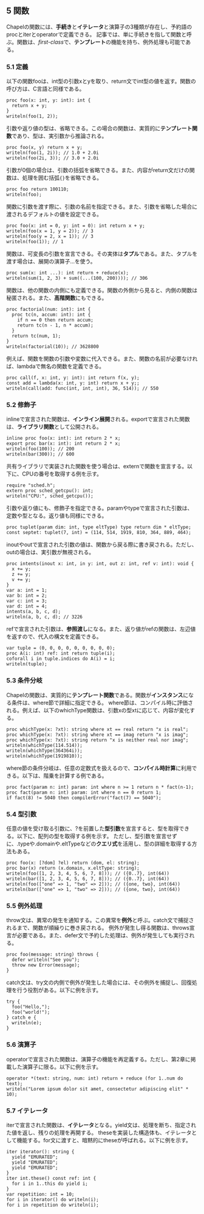 ## 5 関数

Chapelの関数には、**手続き**と**イテレータ**と演算子の3種類が存在し、予約語のprocとiterとoperatorで定義できる。
記事では、単に手続きを指して関数と呼ぶ。関数は、*first-class*で、**テンプレート**の機能を持ち、例外処理も可能である。

### 5.1 定義

以下の関数fooは、int型の引数xとyを取り、return文でint型の値を返す。関数の呼び方は、C言語と同様である。

```
proc foo(x: int, y: int): int {
  return x + y;
}
writeln(foo(1, 2));
```

引数や返り値の型は、省略できる。この場合の関数は、実質的に**テンプレート関数**であり、型は、実引数から推論される。

```
proc foo(x, y) return x + y;
writeln(foo(1, 2i)); // 1.0 + 2.0i
writeln(foo(2i, 3)); // 3.0 + 2.0i
```

引数が0個の場合は、引数の括弧を省略できる。また、内容がreturn文だけの関数は、処理を囲む括弧`{}`を省略できる。

```
proc foo return 100110;
writeln(foo);
```

関数に引数を渡す際に、引数の名前を指定できる。また、引数を省略した場合に渡されるデフォルトの値を設定できる。

```
proc foo(x: int = 0, y: int = 0): int return x + y;
writeln(foo(x = 1, y = 2)); // 3
writeln(foo(y = 2, x = 1)); // 3
writeln(foo(1)); // 1
```

関数は、可変長の引数を宣言できる。その実体は**タプル**である。また、タプルを渡す場合は、展開の演算子...を使う。

```
proc sum(x: int ...): int return + reduce(x);
writeln(sum(1, 2, 3) + sum((...(100, 200)))); // 306
```

関数は、他の関数の内側にも定義できる。関数の外側から見ると、内側の関数は秘匿される。また、**高階関数**にもできる。

```
proc factorial(num: int): int {
  proc tc(n, accum: int): int {
    if n == 0 then return accum;
    return tc(n - 1, n * accum);
  }
  return tc(num, 1);
}
writeln(factorial(10)); // 3628800
```

例えば、関数を関数の引数や変数に代入できる。また、関数の名前が必要なければ、lambdaで無名の関数を定義できる。

```
proc call(f, x: int, y: int): int return f(x, y);
const add = lambda(x: int, y: int) return x + y;;
writeln(call(add: func(int, int, int), 36, 514)); // 550
```

### 5.2 修飾子

inlineで宣言された関数は、**インライン展開**される。exportで宣言された関数は、**ライブラリ関数**として公開される。

```
inline proc foo(x: int): int return 2 * x;
export proc bar(x: int): int return 2 * x;
writeln(foo(100)); // 200
writeln(bar(300)); // 600
```

共有ライブラリで実装された関数を使う場合は、externで関数を宣言する。以下に、CPUの番号を取得する例を示す。

```
require "sched.h";
extern proc sched_getcpu(): int;
writeln("CPU:", sched_getcpu());
```

引数や返り値にも、修飾子を指定できる。paramやtypeで宣言された引数は、定数や型となる。返り値も同様にできる。

```
proc tuplet(param dim: int, type eltType) type return dim * eltType;
const septet: tuplet(7, int) = (114, 514, 1919, 810, 364, 889, 464);
```

inoutやoutで宣言された引数の値は、関数から戻る際に書き戻される。ただし、outの場合は、実引数が無視される。

```
proc intents(inout x: int, in y: int, out z: int, ref v: int): void {
  x += y;
  z += y;
  v += y;
}
var a: int = 1;
var b: int = 2;
var c: int = 3;
var d: int = 4;
intents(a, b, c, d);
writeln(a, b, c, d); // 3226
```

refで宣言された引数は、**参照渡し**になる。また、返り値がrefの関数は、左辺値を返すので、代入の構文を定義できる。

```
var tuple = (0, 0, 0, 0, 0, 0, 0, 0, 0);
proc A(i: int) ref: int return tuple(i);
coforall i in tuple.indices do A(i) = i;
writeln(tuple);
```

### 5.3 条件分岐

Chapelの関数は、実質的に**テンプレート関数**である。関数が**インスタンス**になる条件は、where節で詳細に指定できる。
where節は、コンパイル時に評価される。例えば、以下のwhichType関数は、引数xの型xtに応じて、内容が変化する。

```
proc whichType(x: ?xt): string where xt == real return "x is real";
proc whichType(x: ?xt): string where xt == imag return "x is imag";
proc whichType(x: ?xt): string return "x is neither real nor imag";
writeln(whichType(114.514));
writeln(whichType(364364i));
writeln(whichType(1919810));
```

where節の条件分岐は、任意の定数式を扱えるので、**コンパイル時計算**に利用できる。以下は、階乗を計算する例である。

```
proc fact(param n: int) param: int where n >= 1 return n * fact(n-1);
proc fact(param n: int) param: int where n == 0 return 1;
if fact(8) != 5040 then compilerError("fact(7) == 5040");
```

### 5.4 型引数

任意の値を受け取る引数に、?を前置した**型引数**を宣言すると、型を取得できる。以下に、配列の型を取得する例を示す。
ただし、型引数を宣言せずに、.typeや.domainや.eltTypeなどの**クエリ式**を活用し、型の詳細を取得する方法もある。

```
proc foo(x: [?dom] ?el) return (dom, el: string);
proc bar(x) return (x.domain, x.eltType: string);
writeln(foo([1, 2, 3, 4, 5, 6, 7, 8])); // ({0..7}, int(64))
writeln(bar([1, 2, 3, 4, 5, 6, 7, 8])); // ({0..7}, int(64))
writeln(foo(["one" => 1, "two" => 2])); // ({one, two}, int(64))
writeln(bar(["one" => 1, "two" => 2])); // ({one, two}, int(64))
```

### 5.5 例外処理

throw文は、異常の発生を通知する。この異常を**例外**と呼ぶ。catch文で捕捉されるまで、関数が順繰りに巻き戻される。
例外が発生し得る関数は、throws宣言が必要である。また、defer文で予約した処理は、例外が発生しても実行される。

```
proc foo(message: string) throws {
  defer writeln("See you");
  throw new Error(message);
}
```

catch文は、try文の内側で例外が発生した場合には、その例外を捕捉し、回復処理を行う役割がある。以下に例を示す。

```
try {
  foo("Hello,");
  foo("world!");
} catch e {
  writeln(e);
}
```

### 5.6 演算子

operatorで宣言された関数は、演算子の機能を再定義する。ただし、第2章に掲載した演算子に限る。以下に例を示す。

```
operator *(text: string, num: int) return + reduce (for 1..num do text);
writeln("Lorem ipsum dolor sit amet, consectetur adipiscing elit" * 10);
```

### 5.7 イテレータ

iterで宣言された関数は、**イテレータ**となる。yield文は、処理を断ち、指定された値を返し、残りの処理を再開する。
theseを実装した構造体も、イテレータとして機能する。for文に渡すと、暗黙的にtheseが呼ばれる。以下に例を示す。

```
iter iterator(): string {
  yield "EMURATED";
  yield "EMURATED";
  yield "EMURATED";
}
iter int.these() const ref: int {
  for i in 1..this do yield i;
}
var repetition: int = 10;
for i in iterator() do writeln(i);
for i in repetition do writeln(i);
```

